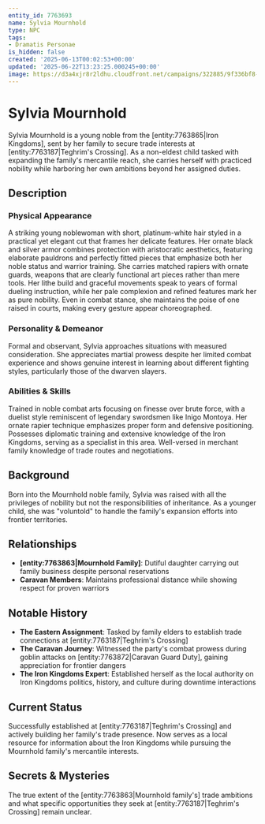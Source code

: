 ```yaml
---
entity_id: 7763693
name: Sylvia Mournhold
type: NPC
tags:
- Dramatis Personae
is_hidden: false
created: '2025-06-13T00:02:53+00:00'
updated: '2025-06-22T13:23:25.000245+00:00'
image: https://d3a4xjr8r2ldhu.cloudfront.net/campaigns/322885/9f336bf8-9c36-4054-8fb5-95d42d379e20.jpg
---
```


# Sylvia Mournhold

Sylvia Mournhold is a young noble from the [entity:7763865|Iron Kingdoms], sent by her family to secure trade interests at [entity:7763187|Teghrim's Crossing]. As a non-eldest child tasked with expanding the family's mercantile reach, she carries herself with practiced nobility while harboring her own ambitions beyond her assigned duties.

## Description

### Physical Appearance

A striking young noblewoman with short, platinum-white hair styled in a practical yet elegant cut that frames her delicate features. Her ornate black and silver armor combines protection with aristocratic aesthetics, featuring elaborate pauldrons and perfectly fitted pieces that emphasize both her noble status and warrior training. She carries matched rapiers with ornate guards, weapons that are clearly functional art pieces rather than mere tools. Her lithe build and graceful movements speak to years of formal dueling instruction, while her pale complexion and refined features mark her as pure nobility. Even in combat stance, she maintains the poise of one raised in courts, making every gesture appear choreographed.

### Personality & Demeanor

Formal and observant, Sylvia approaches situations with measured consideration. She appreciates martial prowess despite her limited combat experience and shows genuine interest in learning about different fighting styles, particularly those of the dwarven slayers.

### Abilities & Skills

Trained in noble combat arts focusing on finesse over brute force, with a duelist style reminiscent of legendary swordsmen like Inigo Montoya. Her ornate rapier technique emphasizes proper form and defensive positioning. Possesses diplomatic training and extensive knowledge of the Iron Kingdoms, serving as a specialist in this area. Well-versed in merchant family knowledge of trade routes and negotiations.

## Background

Born into the Mournhold noble family, Sylvia was raised with all the privileges of nobility but not the responsibilities of inheritance. As a younger child, she was "voluntold" to handle the family's expansion efforts into frontier territories.

## Relationships

- **[entity:7763863|Mournhold Family]**: Dutiful daughter carrying out family business despite personal reservations
- **Caravan Members**: Maintains professional distance while showing respect for proven warriors

## Notable History

- **The Eastern Assignment**: Tasked by family elders to establish trade connections at [entity:7763187|Teghrim's Crossing]
- **The Caravan Journey**: Witnessed the party's combat prowess during goblin attacks on [entity:7763872|Caravan Guard Duty], gaining appreciation for frontier dangers
- **The Iron Kingdoms Expert**: Established herself as the local authority on Iron Kingdoms politics, history, and culture during downtime interactions

## Current Status

Successfully established at [entity:7763187|Teghrim's Crossing] and actively building her family's trade presence. Now serves as a local resource for information about the Iron Kingdoms while pursuing the Mournhold family's mercantile interests.

## Secrets & Mysteries

The true extent of the [entity:7763863|Mournhold family's] trade ambitions and what specific opportunities they seek at [entity:7763187|Teghrim's Crossing] remain unclear.